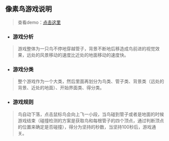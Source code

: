 ## 像素鸟游戏说明
>查看demo：[点击这里](https://chenchunyang123.github.io/Canvas-flyBird-demo/index.html)
* ### 游戏分析
>游戏整体为一只鸟不停地穿越管子，背景不断地后移造成鸟前进的视觉效果，远处的风景移动的速度比近处的地面移动的速度快。
* ### 游戏分类
>整个游戏作为一个大类，然后里面再划分为鸟类、管子类、背景类（远处的背景、近处的地面）、开始界面类、得分类。
* ### 游戏规则
>鸟自动下落，点击鼠标鸟会向上飞一小段，当鸟碰到管子或者是地面的时候游戏结束（碰撞检测的方案是获取鸟和每根管子的四个顶点，通过判断顶点的位置来确定是否碰撞），得分为坚持的秒数，当坚持100秒后，游戏通关。

